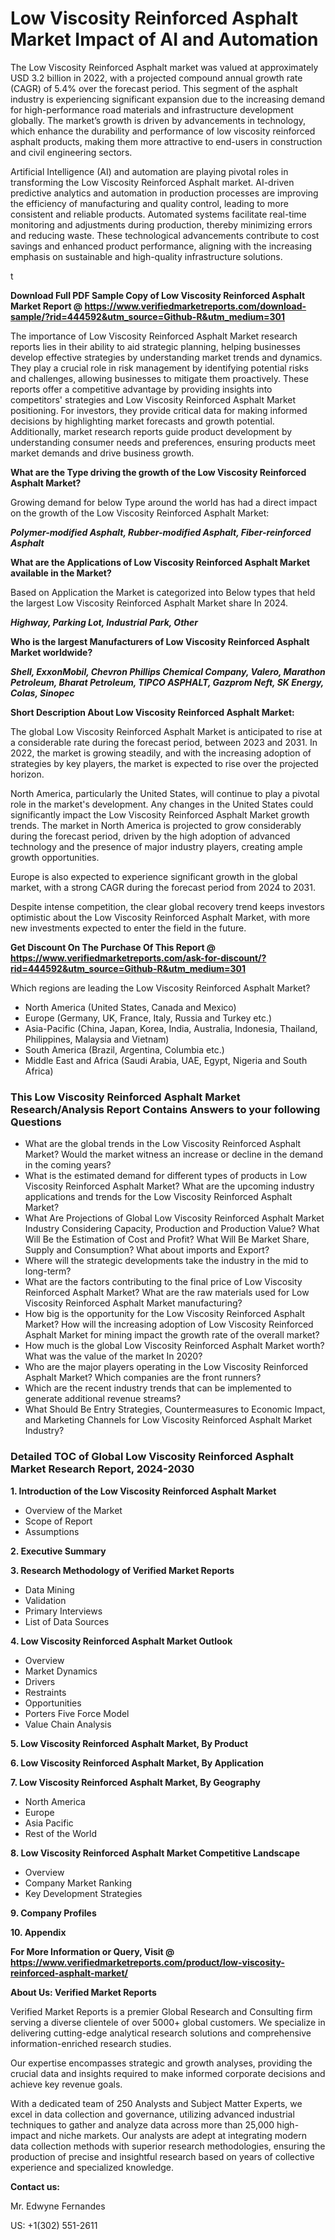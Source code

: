 <meta name="title" content="Global Low Viscosity Reinforced Asphalt Market Impact of AI and Automation"><meta name="description" content="The Low Viscosity Reinforced Asphalt market was valued at approximately USD 3.2 billion in 2022, with a projected compound annual growth rate (CAGR) of 5.4% over the f"><meta name="title" content="Low Viscosity Reinforced Asphalt Market Size, Share, Scope, Trends, Growth, Opportunities, Analysis, Forecast"><h1>Low Viscosity Reinforced Asphalt Market Impact of AI and Automation</h1><p>The Low Viscosity Reinforced Asphalt market was valued at approximately USD 3.2 billion in 2022, with a projected compound annual growth rate (CAGR) of 5.4% over the forecast period. This segment of the asphalt industry is experiencing significant expansion due to the increasing demand for high-performance road materials and infrastructure development globally. The market’s growth is driven by advancements in technology, which enhance the durability and performance of low viscosity reinforced asphalt products, making them more attractive to end-users in construction and civil engineering sectors.</p><p>Artificial Intelligence (AI) and automation are playing pivotal roles in transforming the Low Viscosity Reinforced Asphalt market. AI-driven predictive analytics and automation in production processes are improving the efficiency of manufacturing and quality control, leading to more consistent and reliable products. Automated systems facilitate real-time monitoring and adjustments during production, thereby minimizing errors and reducing waste. These technological advancements contribute to cost savings and enhanced product performance, aligning with the increasing emphasis on sustainable and high-quality infrastructure solutions.</p>t</p><p id="" class=""><strong>Download Full PDF Sample Copy of Low Viscosity Reinforced Asphalt Market Report @ <a href="https://www.verifiedmarketreports.com/download-sample/?rid=444592&utm_source=Github-R&utm_medium=301" target="_blank">https://www.verifiedmarketreports.com/download-sample/?rid=444592&utm_source=Github-R&utm_medium=301</a></strong></p><p>The importance of&nbsp;Low Viscosity Reinforced Asphalt Market research reports lies in their ability to aid strategic planning, helping businesses develop effective strategies by understanding market trends and dynamics. They play a crucial role in risk management by identifying potential risks and challenges, allowing businesses to mitigate them proactively. These reports offer a competitive advantage by providing insights into competitors' strategies and Low Viscosity Reinforced Asphalt Market positioning. For investors, they provide critical data for making informed decisions by highlighting market forecasts and growth potential. Additionally, market research reports guide product development by understanding consumer needs and preferences, ensuring products meet market demands and drive business growth.</p><p><strong>What are the&nbsp;Type driving the growth of the Low Viscosity Reinforced Asphalt Market?</strong></p><p id="" class="">Growing demand for below Type around the world has had a direct impact on the growth of the Low Viscosity Reinforced Asphalt Market:</p><em><strong>Polymer-modified Asphalt, Rubber-modified Asphalt, Fiber-reinforced Asphalt</strong></em></p><strong>What are the&nbsp;Applications&nbsp;of Low Viscosity Reinforced Asphalt Market available in the Market?</strong></p><p id="" class="">Based on Application the Market is categorized into Below types that held the largest Low Viscosity Reinforced Asphalt Market share In 2024.</p><em><strong>Highway, Parking Lot, Industrial Park, Other</strong></em></p><strong>Who is the largest Manufacturers of Low Viscosity Reinforced Asphalt Market worldwide?</strong></p><p><em><strong>Shell, ExxonMobil, Chevron Phillips Chemical Company, Valero, Marathon Petroleum, Bharat Petroleum, TIPCO ASPHALT, Gazprom Neft, SK Energy, Colas, Sinopec</strong></em></p><p id="" class=""><strong>Short Description About Low Viscosity Reinforced Asphalt Market:</strong></p><p>The global Low Viscosity Reinforced Asphalt Market is anticipated to rise at a considerable rate during the forecast period, between 2023 and 2031. In 2022, the market is growing steadily, and with the increasing adoption of strategies by key players, the market is expected to rise over the projected horizon.</p><p>North America, particularly the United States, will continue to play a pivotal role in the market's development. Any changes in the United States could significantly impact the Low Viscosity Reinforced Asphalt Market growth trends. The market in North America is projected to grow considerably during the forecast period, driven by the high adoption of advanced technology and the presence of major industry players, creating ample growth opportunities.</p><p>Europe is also expected to experience significant growth in the global market, with a strong CAGR during the forecast period from 2024 to 2031.</p><p>Despite intense competition, the clear global recovery trend keeps investors optimistic about the Low Viscosity Reinforced Asphalt Market, with more new investments expected to enter the field in the future.</p><p id="" class=""><strong>Get Discount On The Purchase Of This Report @ <a href="https://www.verifiedmarketreports.com/ask-for-discount/?rid=444592&utm_source=Github-R&utm_medium=301" target="_blank">https://www.verifiedmarketreports.com/ask-for-discount/?rid=444592&utm_source=Github-R&utm_medium=301</a></strong></p>Which regions are leading the Low Viscosity Reinforced Asphalt Market?</p><ul><li>North America (United States, Canada and Mexico)</li><li>Europe (Germany, UK, France, Italy, Russia and Turkey etc.)</li><li>Asia-Pacific (China, Japan, Korea, India, Australia, Indonesia, Thailand, Philippines, Malaysia and Vietnam)</li><li>South America (Brazil, Argentina, Columbia etc.)</li><li>Middle East and Africa (Saudi Arabia, UAE, Egypt, Nigeria and South Africa)</li></ul><h3 id="" class="">This Low Viscosity Reinforced Asphalt Market Research/Analysis Report Contains Answers to your following Questions</h3><ul><li>What are the global trends in the Low Viscosity Reinforced Asphalt Market? Would the market witness an increase or decline in the demand in the coming years?</li><li>What is the estimated demand for different types of products in Low Viscosity Reinforced Asphalt Market? What are the upcoming industry applications and trends for the Low Viscosity Reinforced Asphalt Market?</li><li>What Are Projections of Global Low Viscosity Reinforced Asphalt Market Industry Considering Capacity, Production and Production Value? What Will Be the Estimation of Cost and Profit? What Will Be Market Share, Supply and Consumption? What about imports and Export?</li><li>Where will the strategic developments take the industry in the mid to long-term?</li><li>What are the factors contributing to the final price of Low Viscosity Reinforced Asphalt Market? What are the raw materials used for Low Viscosity Reinforced Asphalt Market manufacturing?</li><li>How big is the opportunity for the Low Viscosity Reinforced Asphalt Market? How will the increasing adoption of Low Viscosity Reinforced Asphalt Market for mining impact the growth rate of the overall market?</li><li>How much is the global Low Viscosity Reinforced Asphalt Market worth? What was the value of the market In 2020?</li><li>Who are the major players operating in the Low Viscosity Reinforced Asphalt Market? Which companies are the front runners?</li><li>Which are the recent industry trends that can be implemented to generate additional revenue streams?</li><li>What Should Be Entry Strategies, Countermeasures to Economic Impact, and Marketing Channels for Low Viscosity Reinforced Asphalt Market Industry?</li></ul><h3 id="" class="">Detailed TOC of Global Low Viscosity Reinforced Asphalt Market Research Report, 2024-2030</h3><p id="" class=""><strong>1. Introduction of the Low Viscosity Reinforced Asphalt Market</strong></p><ul><li>Overview of the Market</li><li>Scope of Report</li><li>Assumptions</li></ul><p id="" class=""><strong>2. Executive Summary</strong></p><p id="" class=""><strong>3. Research Methodology of Verified Market Reports</strong></p><ul><li>Data Mining</li><li>Validation</li><li>Primary Interviews</li><li>List of Data Sources</li></ul><p id="" class=""><strong>4. Low Viscosity Reinforced Asphalt Market Outlook</strong></p><ul><li>Overview</li><li>Market Dynamics</li><li>Drivers</li><li>Restraints</li><li>Opportunities</li><li>Porters Five Force Model</li><li>Value Chain Analysis</li></ul><p id="" class=""><strong>5. Low Viscosity Reinforced Asphalt Market, By Product</strong></p><p id="" class=""><strong>6. Low Viscosity Reinforced Asphalt Market, By Application</strong></p><p id="" class=""><strong>7. Low Viscosity Reinforced Asphalt Market, By Geography</strong></p><ul><li>North America</li><li>Europe</li><li>Asia Pacific</li><li>Rest of the World</li></ul><p id="" class=""><strong>8. Low Viscosity Reinforced Asphalt Market Competitive Landscape</strong></p><ul><li>Overview</li><li>Company Market Ranking</li><li>Key Development Strategies</li></ul><p id="" class=""><strong>9. Company Profiles</strong></p><p id="" class=""><strong>10. Appendix</strong></p><p id="" class=""><strong>For More Information or Query, Visit @ <a href="https://www.verifiedmarketreports.com/product/low-viscosity-reinforced-asphalt-market/" target="_blank">https://www.verifiedmarketreports.com/product/low-viscosity-reinforced-asphalt-market/</a></strong></p><p id="" class=""><strong>About Us: Verified Market Reports</strong></p><p id="" class="">Verified Market Reports is a premier Global Research and Consulting firm serving a diverse clientele of over 5000+ global customers. We specialize in delivering cutting-edge analytical research solutions and comprehensive information-enriched research studies.</p><p id="" class="">Our expertise encompasses strategic and growth analyses, providing the crucial data and insights required to make informed corporate decisions and achieve key revenue goals.</p><p id="" class="">With a dedicated team of 250 Analysts and Subject Matter Experts, we excel in data collection and governance, utilizing advanced industrial techniques to gather and analyze data across more than 25,000 high-impact and niche markets. Our analysts are adept at integrating modern data collection methods with superior research methodologies, ensuring the production of precise and insightful research based on years of collective experience and specialized knowledge.</p><p id="" class=""><strong>Contact us:</strong></p><p id="" class="">Mr. Edwyne Fernandes</p><p id="" class="">US: +1(302) 551-2611</p>